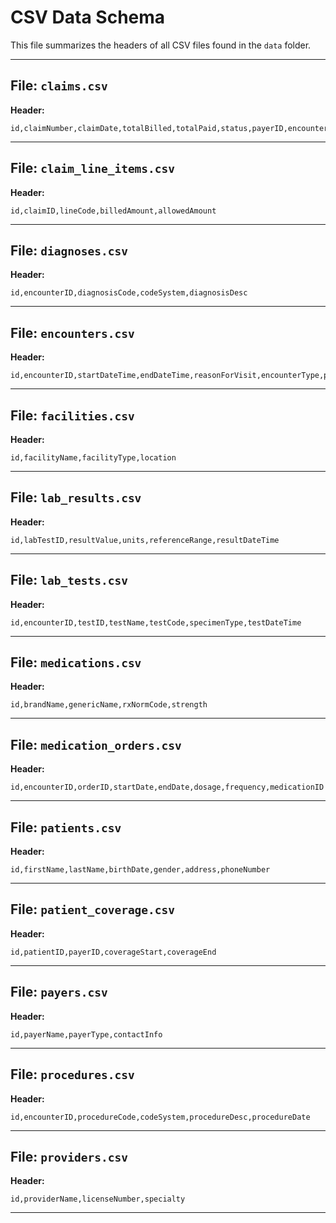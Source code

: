 # CSV Data Schema

This file summarizes the headers of all CSV files found in the `data` folder.

---

## File: `claims.csv`
**Header:**
```csv
id,claimNumber,claimDate,totalBilled,totalPaid,status,payerID,encounterID
```
---

## File: `claim_line_items.csv`
**Header:**
```csv
id,claimID,lineCode,billedAmount,allowedAmount
```
---

## File: `diagnoses.csv`
**Header:**
```csv
id,encounterID,diagnosisCode,codeSystem,diagnosisDesc
```
---

## File: `encounters.csv`
**Header:**
```csv
id,encounterID,startDateTime,endDateTime,reasonForVisit,encounterType,patientID,providerID,facilityID
```
---

## File: `facilities.csv`
**Header:**
```csv
id,facilityName,facilityType,location
```
---

## File: `lab_results.csv`
**Header:**
```csv
id,labTestID,resultValue,units,referenceRange,resultDateTime
```
---

## File: `lab_tests.csv`
**Header:**
```csv
id,encounterID,testID,testName,testCode,specimenType,testDateTime
```
---

## File: `medications.csv`
**Header:**
```csv
id,brandName,genericName,rxNormCode,strength
```
---

## File: `medication_orders.csv`
**Header:**
```csv
id,encounterID,orderID,startDate,endDate,dosage,frequency,medicationID
```
---

## File: `patients.csv`
**Header:**
```csv
id,firstName,lastName,birthDate,gender,address,phoneNumber
```
---

## File: `patient_coverage.csv`
**Header:**
```csv
id,patientID,payerID,coverageStart,coverageEnd
```
---

## File: `payers.csv`
**Header:**
```csv
id,payerName,payerType,contactInfo
```
---

## File: `procedures.csv`
**Header:**
```csv
id,encounterID,procedureCode,codeSystem,procedureDesc,procedureDate
```
---

## File: `providers.csv`
**Header:**
```csv
id,providerName,licenseNumber,specialty
```
---

